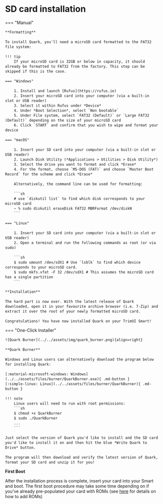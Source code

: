 # SD card installation

=== "Manual"

    **Formatting**

    To install Quark, you'll need a microSD card formatted to the FAT32 file system:

    !!! tip
        If your microSD card is 32GB or below in capacity, it should already be formatted to FAT32 from the factory. This step can be skipped if this is the case.

    === "Windows"

        1. Install and launch [Rufus](https://rufus.ie)
        2. Insert your microSD card into your computer (via a built-in slot or USB reader)
        3. Select it within Rufus under *Device*
        4. Under *Boot Selection*, select `Non bootable`
        5. Under File system, select `FAT32 (Default)` or `Large FAT32 (Default)` depending on the size of your microSD card 
        6. Click `START` and confirm that you wish to wipe and format your device

    === "macOS"

        1. Insert your SD card into your computer (via a built-in slot or USB reader)
        2. Launch Disk Utility (*Applications > Utilities > Disk Utility*)
        3. Select the drive you want to format and click *Erase*
        4. For the format, choose `MS-DOS (FAT)` and choose `Master Boot Record` for the scheme and click *Erase*
    
        Alternatively, the command line can be used for formatting:

        ```sh
        # use `diskutil list` to find which disk corresponds to your microSD card
        ~ % sudo diskutil eraseDisk FAT32 MBRFormat /dev/diskN
        ```

    === "Linux"

        1. Insert your SD card into your computer (via a built-in slot or USB reader)
        2. Open a terminal and run the following commands as root (or via sudo)

        ```sh
        $ sudo umount /dev/sdX1 # Use `lsblk` to find which device corresponds to your microSD card.
        $ sudo mkfs.vfat -F 32 /dev/sdX1 # This assumes the microSD card has a single partition
        ```

    **Installation**

    The hard part is now over. With the latest release of Quark downloaded, open it in your favourite archive browser (i.e. 7-Zip) and extract it over the root of your newly formatted microSD card.

    Congratulations! You have now installed Quark on your TrimUI Smart!

=== "One-Click Installer"

    ![Quark Burner](../../assets/img/quark_burner.png){align=right}

    **Quark Burner**

    Windows and Linux users can alternatively download the program below for installing Quark:

    [:material-microsoft-windows: Windows](../../assets/files/burner/QuarkBurner.exe){ .md-button }
    [:simple-linux: Linux](../../assets/files/burner/QuarkBurner){ .md-button }

    !!! note
        Linux users will need to run with root permissions:
        ```sh
        $ chmod +x QuarkBurner
        $ sudo ./QuarkBurner
        ...
        ```

    Just select the version of Quark you'd like to install and the SD card you'd like to install it on and then hit the blue *Write Quark to Drive* button. 
    
    The program will then download and verify the latest version of Quark, format your SD card and unzip it for you!

**First Boot**

After the installation process is complete, insert your card into your Smart and boot. The first boot procedure may take some time depending on if you've already pre-populated your card with ROMs (see [here](../roms.md) for details on how to add ROMs)